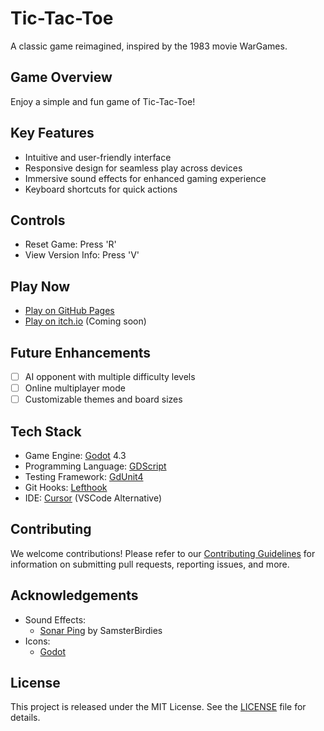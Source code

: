 # Tic-Tac-Toe

A classic game reimagined, inspired by the 1983 movie WarGames.

## Game Overview

Enjoy a simple and fun game of Tic-Tac-Toe!

## Key Features

- Intuitive and user-friendly interface
- Responsive design for seamless play across devices
- Immersive sound effects for enhanced gaming experience
- Keyboard shortcuts for quick actions

## Controls

- Reset Game: Press 'R'
- View Version Info: Press 'V'

## Play Now

- [Play on GitHub Pages](https://joshuafolkken.github.io/tic-tac-toe/)
- [Play on itch.io](https://joshuafolkken.itch.io/tic-tac-toe/) (Coming soon)

## Future Enhancements

- [ ] AI opponent with multiple difficulty levels
- [ ] Online multiplayer mode
- [ ] Customizable themes and board sizes

## Tech Stack

- Game Engine: [Godot](https://godotengine.org/) 4.3
- Programming Language: [GDScript](https://docs.godotengine.org/en/stable/tutorials/scripting/gdscript/index.html)
- Testing Framework: [GdUnit4](https://github.com/MikeSchulze/gdUnit4)
- Git Hooks: [Lefthook](https://github.com/evilmartians/lefthook)
- IDE: [Cursor](https://www.cursor.com/) (VSCode Alternative)

## Contributing

We welcome contributions! Please refer to our [Contributing Guidelines](CONTRIBUTING.md) for information on submitting pull requests, reporting issues, and more.

## Acknowledgements

- Sound Effects:
  - [Sonar Ping](https://pixabay.com/sound-effects/sonar-ping-95840/) by SamsterBirdies
- Icons:
  - [Godot](https://godotengine.org/)

## License

This project is released under the MIT License. See the [LICENSE](LICENSE) file for details.
